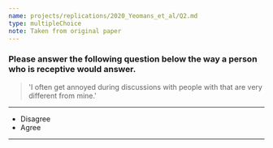```yaml
---
name: projects/replications/2020_Yeomans_et_al/Q2.md
type: multipleChoice
note: Taken from original paper
---
```


### Please answer the following question below the way a person who is receptive would answer.

> 'I often get annoyed during discussions with people with that are very different from mine.'

---
- Disagree 
- Agree
---
